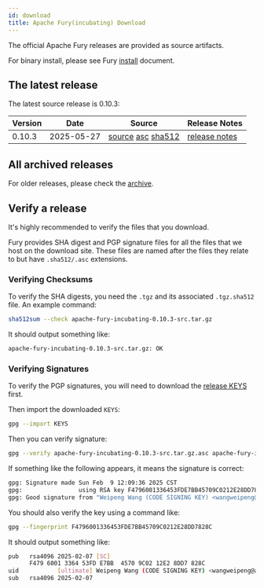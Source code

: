 ```yaml
---
id: download
title: Apache Fury(incubating) Download
---
```


The official Apache Fury releases are provided as source artifacts.

For binary install, please see Fury [install](/docs/docs/start/install/) document.

## The latest release

The latest source release is 0.10.3:

| Version | Date       | Source | Release Notes |
|---------|------------|--------|---------------|
| 0.10.3   | 2025-05-27 | [source](https://www.apache.org/dyn/closer.lua/incubator/fury/0.10.3/apache-fury-0.10.3-incubating-src.tar.gz?action=download) [asc](https://downloads.apache.org/incubator/fury/0.10.3/apache-fury-0.10.3-incubating-src.tar.gz.asc) [sha512](https://downloads.apache.org/incubator/fury/0.10.3/apache-fury-0.10.3-incubating-src.tar.gz.sha512) | [release notes](https://github.com/apache/fury/releases/tag/v0.10.3) |

## All archived releases

For older releases, please check the [archive](https://archive.apache.org/dist/incubator/fury).

## Verify a release

It's highly recommended to verify the files that you download.

Fury provides SHA digest and PGP signature files for all the files that we host on the download site.
These files are named after the files they relate to but have `.sha512/.asc` extensions.

### Verifying Checksums

To verify the SHA digests, you need the `.tgz` and its associated `.tgz.sha512` file. An example command:

```bash
sha512sum --check apache-fury-incubating-0.10.3-src.tar.gz
```

It should output something like:

```bash
apache-fury-incubating-0.10.3-src.tar.gz: OK
```

### Verifying Signatures

To verify the PGP signatures, you will need to download the
[release KEYS](https://downloads.apache.org/incubator/fury/KEYS) first.

Then import the downloaded `KEYS`:

```bash
gpg --import KEYS
```

Then you can verify signature:

```bash
gpg --verify apache-fury-incubating-0.10.3-src.tar.gz.asc apache-fury-incubating-0.10.3-src.tar.gz
```

If something like the following appears, it means the signature is correct:

```bash
gpg: Signature made Sun Feb  9 12:09:36 2025 CST
gpg:                using RSA key F4796001336453FDE7BB45709C0212E28DD7828C
gpg: Good signature from "Weipeng Wang (CODE SIGNING KEY) <wangweipeng@apache.org>"
```

You should also verify the key using a command like:

```bash
gpg --fingerprint F4796001336453FDE7BB45709C0212E28DD7828C
```

It should output something like:

```bash
pub   rsa4096 2025-02-07 [SC]
      F479 6001 3364 53FD E7BB  4570 9C02 12E2 8DD7 828C
uid           [ultimate] Weipeng Wang (CODE SIGNING KEY) <wangweipeng@apache.org>
sub   rsa4096 2025-02-07
```

